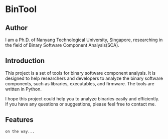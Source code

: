 # BinTool

## Author
I am a Ph.D. of Nanyang Technological University, Singapore, researching in the field of Binary Software Component Analysis(SCA).

## Introduction
This project is a set of tools for binary software component analysis. It is designed to help researchers and developers to analyze the binary software components, such as libraries, executables, and firmware. The tools are written in Python.

I hope this project could help you to analyze binaries easily and efficiently. If you have any questions or suggestions, please feel free to contact me.

## Features
    on the way...